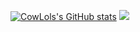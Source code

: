 [![CowLols's GitHub stats](https://github-readme-stats.vercel.app/api?username=cowlols)](https://github.com/cowlols/github-readme-stats)
<img src="https://github-readme-stats.vercel.app/api/top-langs?username=zluvsand"/>
